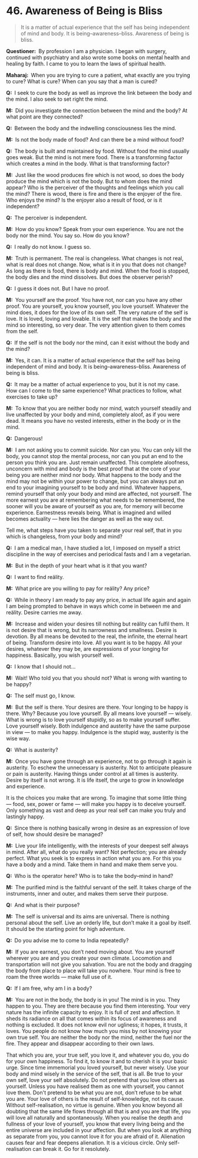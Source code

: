 # 46. Awareness of Being is Bliss

>It is a matter of actual experience that the self has being independent of mind and body. It is being–awareness–bliss. Awareness of being is bliss.

**Questioner:**&ensp;By profession I am a physician. I began with surgery, continued with psychiatry and also wrote some books on mental health and healing by faith. I came to you to learn the laws of spiritual health.

**Maharaj:**&ensp;When you are trying to cure a patient, what exactly are you trying to cure? What is cure? When can you say that a man is cured?

**Q:**&ensp;I seek to cure the body as well as improve the link between the body and the mind. I also seek to set right the mind.

**M:**&ensp;Did you investigate the connection between the mind and the body? At what point are they connected?

**Q:**&ensp;Between the body and the indwelling consciousness lies the mind.

**M:**&ensp;Is not the body made of food? And can there be a mind without food?

**Q:**&ensp;The body is built and maintained by food. Without food the mind usually goes weak. But the mind is not mere food. There is a transforming factor which creates a mind in the body. What is that transforming factor?

**M:**&ensp;Just like the wood produces fire which is not wood, so does the body produce the mind which is not the body. But to whom does the mind appear? Who is the perceiver of the thoughts and feelings which you call the mind? There is wood, there is fire and there is the enjoyer of the fire. Who enjoys the mind? Is the enjoyer also a result of food, or is it independent?

**Q:**&ensp;The perceiver is independent.

**M:**&ensp;How do you know? Speak from your own experience. You are not the body nor the mind. You say so. How do you know?

**Q:**&ensp;I really do not know. I guess so.

**M:**&ensp;Truth is permanent. The real is changeless. What changes is not real, what is real does not change. Now, what is it in you that does not change? As long as there is food, there is body and mind. When the food is stopped, the body dies and the mind dissolves. But does the observer perish?

**Q:**&ensp;I guess it does not. But I have no proof.

**M:**&ensp;You yourself are the proof. You have not, nor can you have any other proof. You are yourself, you know yourself, you love yourself. Whatever the mind does, it does for the love of its own self. The very nature of the self is love. It is loved, loving and lovable. It is the self that makes the body and the mind so interesting, so very dear. The very attention given to them comes from the self.

**Q:**&ensp;If the self is not the body nor the mind, can it exist without the body and the mind?

**M:**&ensp;Yes, it can. It is a matter of actual experience that the self has being independent of mind and body. It is being–awareness–bliss. Awareness of being is bliss.

**Q:**&ensp;It may be a matter of actual experience to you, but it is not my case. How can I come to the same experience? What practices to follow, what exercises to take up?

**M:**&ensp;To know that you are neither body nor mind, watch yourself steadily and live unaffected by your body and mind, completely aloof, as if you were dead. It means you have no vested interests, either in the body or in the mind.

**Q:**&ensp;Dangerous!

**M:**&ensp;I am not asking you to commit suicide. Nor can you. You can only kill the body, you cannot stop the mental process, nor can you put an end to the person you think you are. Just remain unaffected. This complete aloofness, unconcern with mind and body is the best proof that at the core of your being you are neither mind nor body. What happens to the body and the mind may not be within your power to change, but you can always put an end to your imagining yourself to be body and mind. Whatever happens, remind yourself that only your body and mind are affected, not yourself. The more earnest you are at remembering what needs to be remembered, the sooner will you be aware of yourself as you are, for memory will become experience. Earnestness reveals being. What is imagined and willed becomes actuality — here lies the danger as well as the way out. 

Tell me, what steps have you taken to separate your real self, that in you which is changeless, from your body and mind?

**Q:**&ensp;I am a medical man, I have studied a lot, I imposed on myself a strict discipline in the way of exercises and periodical fasts and I am a vegetarian.

**M:**&ensp;But in the depth of your heart what is it that you want?

**Q:**&ensp;I want to find reälity.

**M:**&ensp;What price are you willing to pay for reälity? Any price?

**Q:**&ensp;While in theory I am ready to pay any price, in actual life again and again I am being prompted to behave in ways which come in between me and reälity. Desire carries me away.

**M:**&ensp;Increase and widen your desires till nothing but reälity can fulfil them. It is not desire that is wrong, but its narrowness and smallness. Desire is devotion. By all means be devoted to the real, the infinite, the eternal heart of being. Transform desire into love. All you want is to be happy. All your desires, whatever they may be, are expressions of your longing for happiness. Basically, you wish yourself well.

**Q:**&ensp;I know that I should not…

**M:**&ensp;Wait! Who told you that you should not? What is wrong with wanting to be happy?

**Q:**&ensp;The self must go, I know.

**M:**&ensp;But the self is there. Your desires are there. Your longing to be happy is there. Why? Because you love yourself. By all means love yourself — wisely. What is wrong is to love yourself stupidly, so as to make yourself suffer. Love yourself wisely. Both indulgence and austerity have the same purpose in view — to make you happy. Indulgence is the stupid way, austerity is the wise way.

**Q:**&ensp;What is austerity?

**M:**&ensp;Once you have gone through an experience, not to go through it again is austerity. To eschew the unnecessary is austerity. Not to anticipate pleasure or pain is austerity. Having things under control at all times is austerity. Desire by itself is not wrong. It is life itself, the urge to grow in knowledge and experience. 

It is the choices you make that are wrong. To imagine that some little thing — food, sex, power or fame — will make you happy is to deceive yourself. Only something as vast and deep as your real self can make you truly and lastingly happy.

**Q:**&ensp;Since there is nothing basically wrong in desire as an expression of love of self, how should desire be managed?

**M:**&ensp;Live your life intelligently, with the interests of your deepest self always in mind. After all, what do you really want? Not perfection; you are already perfect. What you seek is to express in action what you are. For this you have a body and a mind. Take them in hand and make them serve you.

**Q:**&ensp;Who is the operator here? Who is to take the body–mind in hand?

**M:**&ensp;The purified mind is the faithful servant of the self. It takes charge of the instruments, inner and outer, and makes them serve their purpose.

**Q:**&ensp;And what is their purpose?

**M:**&ensp;The self is universal and its aims are universal. There is nothing personal about the self. Live an orderly life, but don’t make it a goal by itself. It should be the starting point for high adventure.

**Q:**&ensp;Do you advise me to come to India repeatedly?

**M:**&ensp;If you are earnest, you don’t need moving about. You are yourself wherever you are and you create your own climate. Locomotion and transportation will not give you salvation. You are not the body and dragging the body from place to place will take you nowhere. Your mind is free to roam the three worlds — make full use of it.

**Q:**&ensp;If I am free, why am I in a body?

**M:**&ensp;You are not in the body, the body is in you! The mind is in you. They happen to you. They are there because you find them interesting. Your very nature has the infinite capacity to enjoy. It is full of zest and affection. It sheds its radiance on all that comes within its focus of awareness and nothing is excluded. It does not know evil nor ugliness; it hopes, it trusts, it loves. You people do not know how much you miss by not knowing your own true self. You are neither the body nor the mind, neither the fuel nor the fire. They appear and disappear according to their own laws. 

That which you are, your true self, you love it, and whatever you do, you do for your own happiness. To find it, to know it and to cherish it is your basic urge. Since time immemorial you loved yourself, but never wisely. Use your body and mind wisely in the service of the self, that is all. Be true to your own self, love your self absolutely. Do not pretend that you love others as yourself. Unless you have realised them as one with yourself, you cannot love them. Don't pretend to be what you are not, don’t refuse to be what you are. Your love of others is the result of self-knowledge, not its cause. Without self-realisation, no virtue is genuine. When you know beyond all doubting that the same life flows through all that is and you are that life, you will love all naturally and spontaneously. When you realise the depth and fullness of your love of yourself, you know that every living being and the entire universe are included in your affection. But when you look at anything as separate from you, you cannot love it for you are afraid of it. Alienation causes fear and fear deepens alienation. It is a vicious circle. Only self-realisation can break it. Go for it resolutely.